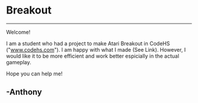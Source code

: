 # Breakout

---------------------------------------------------
Welcome!

I am a student who had a project to make Atari Breakout in CodeHS ("www.codehs.com"). 
I am happy with what I made (See Link). However, I would like it to be more efficient 
and work better espicially in the actual gameplay.

Hope you can help me!

-Anthony
---------------------------------------------------
